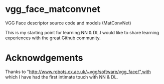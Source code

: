 # vgg_face_matconvnet
VGG Face descriptor source code and models (MatConvNet)

This is my starting point for learning NN & DL.I would like to share learning experiences with the great Github community.

# Acknowdgements
Thanks to "http://www.robots.ox.ac.uk/~vgg/software/vgg_face/",with which I have had the first intimate touch with NN & DL.